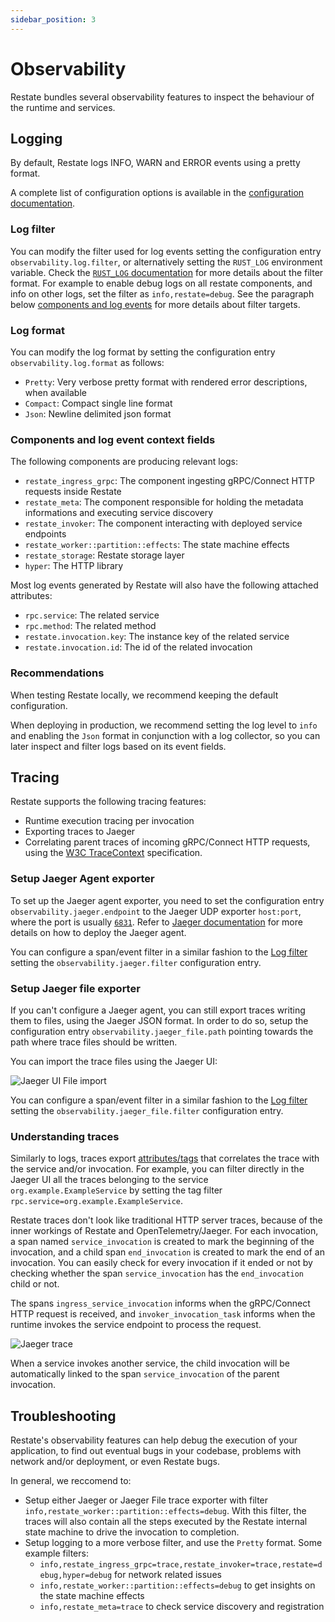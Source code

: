 ```yaml
---
sidebar_position: 3
---
```


# Observability

Restate bundles several observability features to inspect the behaviour of the runtime and services.

## Logging

By default, Restate logs INFO, WARN and ERROR events using a pretty format.

A complete list of configuration options is available in the [configuration documentation](./configuration).

### Log filter

You can modify the filter used for log events setting the configuration entry `observability.log.filter`, or alternatively setting the `RUST_LOG` environment variable. Check the [`RUST_LOG` documentation](https://docs.rs/tracing-subscriber/latest/tracing_subscriber/filter/struct.EnvFilter.html) for more details about the filter format. For example to enable debug logs on all restate components, and info on other logs, set the filter as `info,restate=debug`. See the paragraph below [components and log events](#components-and-log-event-context-fields) for more details about filter targets.

### Log format

You can modify the log format by setting the configuration entry `observability.log.format` as follows:

* `Pretty`: Very verbose pretty format with rendered error descriptions, when available
* `Compact`: Compact single line format
* `Json`: Newline delimited json format

### Components and log event context fields

The following components are producing relevant logs:

* `restate_ingress_grpc`: The component ingesting gRPC/Connect HTTP requests inside Restate
* `restate_meta`: The component responsible for holding the metadata informations and executing service discovery
* `restate_invoker`: The component interacting with deployed service endpoints
* `restate_worker::partition::effects`: The state machine effects
* `restate_storage`: Restate storage layer
* `hyper`: The HTTP library

Most log events generated by Restate will also have the following attached attributes:

* `rpc.service`: The related service
* `rpc.method`: The related method
* `restate.invocation.key`: The instance key of the related service
* `restate.invocation.id`: The id of the related invocation

### Recommendations

When testing Restate locally, we recommend keeping the default configuration.

When deploying in production, we recommend setting the log level to `info` and enabling the `Json` format in conjunction with a log collector, so you can later inspect and filter logs based on its event fields.

## Tracing

Restate supports the following tracing features:

* Runtime execution tracing per invocation
* Exporting traces to Jaeger
* Correlating parent traces of incoming gRPC/Connect HTTP requests, using the [W3C TraceContext](https://github.com/w3c/trace-context) specification.

### Setup Jaeger Agent exporter

To set up the Jaeger agent exporter, you need to set the configuration entry `observability.jaeger.endpoint` to the Jaeger UDP exporter `host:port`, where the port is usually [`6831`](https://www.jaegertracing.io/docs/1.6/deployment/#agent). Refer to [Jaeger documentation](https://www.jaegertracing.io/docs/1.20/deployment/) for more details on how to deploy the Jaeger agent.

You can configure a span/event filter in a similar fashion to the [Log filter](#log-filter) setting the `observability.jaeger.filter` configuration entry.

### Setup Jaeger file exporter

If you can't configure a Jaeger agent, you can still export traces writing them to files, using the Jaeger JSON format. In order to do so, setup the configuration entry `observability.jaeger_file.path` pointing towards the path where trace files should be written.

You can import the trace files using the Jaeger UI:

![Jaeger UI File import](/img/jaeger-import-file.png)

You can configure a span/event filter in a similar fashion to the [Log filter](#log-filter) setting the `observability.jaeger_file.filter` configuration entry.

### Understanding traces

Similarly to logs, traces export [attributes/tags](#components-and-log-event-context-fields) that correlates the trace with the service and/or invocation. For example, you can filter directly in the Jaeger UI all the traces belonging to the service `org.example.ExampleService` by setting the tag filter `rpc.service=org.example.ExampleService`.

Restate traces don't look like traditional HTTP server traces, because of the inner workings of Restate and OpenTelemetry/Jaeger. For each invocation, a span named `service_invocation` is created to mark the beginning of the invocation, and a child span `end_invocation` is created to mark the end of an invocation. You can easily check for every invocation if it ended or not by checking whether the span `service_invocation` has the `end_invocation` child or not.

The spans `ingress_service_invocation` informs when the gRPC/Connect HTTP request is received, and `invoker_invocation_task` informs when the runtime invokes the service endpoint to process the request.

![Jaeger trace](/img/jaeger-trace.png)

When a service invokes another service, the child invocation will be automatically linked to the span `service_invocation` of the parent invocation.

## Troubleshooting

Restate's observability features can help debug the execution of your application, to find out eventual bugs in your codebase, problems with network and/or deployment, or even Restate bugs.

In general, we reccomend to:

* Setup either Jaeger or Jaeger File trace exporter with filter `info,restate_worker::partition::effects=debug`. With this filter, the traces will also contain all the steps executed by the Restate internal state machine to drive the invocation to completion.
* Setup logging to a more verbose filter, and use the `Pretty` format. Some example filters:
    * `info,restate_ingress_grpc=trace,restate_invoker=trace,restate=debug,hyper=debug` for network related issues
    * `info,restate_worker::partition::effects=debug` to get insights on the state machine effects
    * `info,restate_meta=trace` to check service discovery and registration